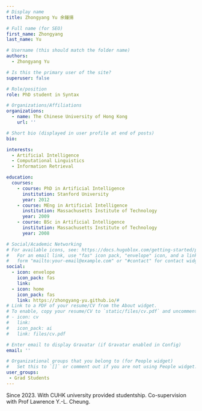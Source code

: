 ```yaml
---
# Display name
title: Zhongyang Yu 余鍾揚

# Full name (for SEO)
first_name: Zhongyang
last_name: Yu

# Username (this should match the folder name)
authors:
  - Zhongyang Yu

# Is this the primary user of the site?
superuser: false

# Role/position
role: PhD student in Syntax

# Organizations/Affiliations
organizations:
  - name: The Chinese University of Hong Kong
    url: ''

# Short bio (displayed in user profile at end of posts)
bio:

interests:
  - Artificial Intelligence
  - Computational Linguistics
  - Information Retrieval

education:
  courses:
    - course: PhD in Artificial Intelligence
      institution: Stanford University
      year: 2012
    - course: MEng in Artificial Intelligence
      institution: Massachusetts Institute of Technology
      year: 2009
    - course: BSc in Artificial Intelligence
      institution: Massachusetts Institute of Technology
      year: 2008

# Social/Academic Networking
# For available icons, see: https://docs.hugoblox.com/getting-started/page-builder/#icons
#   For an email link, use "fas" icon pack, "envelope" icon, and a link in the
#   form "mailto:your-email@example.com" or "#contact" for contact widget.
social:
  - icon: envelope
    icon_pack: fas
    link:
  - icon: home
    icon_pack: fas
    link: https://zhongyang-yu.github.io/#
# Link to a PDF of your resume/CV from the About widget.
# To enable, copy your resume/CV to `static/files/cv.pdf` and uncomment the lines below.
# - icon: cv
#   link: 
#   icon_pack: ai
#   link: files/cv.pdf

# Enter email to display Gravatar (if Gravatar enabled in Config)
email: ''

# Organizational groups that you belong to (for People widget)
#   Set this to `[]` or comment out if you are not using People widget.
user_groups:
 - Grad Students
---
```

Since 2023. With CUHK university provided studentship. Co-supervision with Prof Lawrence Y.-L. Cheung.

